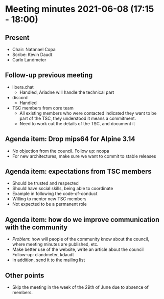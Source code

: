 # Meeting minutes 2021-06-08 (17:15 - 18:00)

## Present

* Chair: Natanael Copa
* Scribe: Kevin Daudt
* Carlo Landmeter

## Follow-up previous meeting

* libera.chat
  * Handled, Ariadne will handle the technical part
* discord
  * Handled
* TSC members from core team
  * All existing members who were contacted indicated they want to be part of
    the TSC, they understood it means a commitment.
  * Need to work out the details of the TSC, and document it

## Agenda item: Drop mips64 for Alpine 3.14

* No objection from the council. Follow up: ncopa
* For new architectures, make sure we want to commit to stable releases

## Agenda item: expectations from TSC members

* Should be trusted and respected
* Should have social skills, being able to coordinate
* Example in following the code-of-conduct
* Willing to mentor new TSC members
* Not expected to be a permanent role

## Agenda item: how do we improve communication with the community

* *Problem*: how will people of the community know about the council, where meeting
  minutes are published, etc.
* Make better use of the website, write an article about the council Follow-up:
  clandmeter, kdaudt
* In addition, send it to the mailing list

## Other points

* Skip the meeting in the week of the 29th of June due to absence of members.
